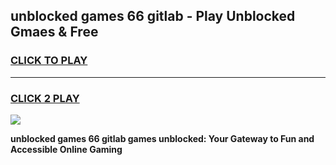
## unblocked games 66 gitlab - Play Unblocked Gmaes & Free
<h3>
<a href="https://premium.freeplayer.one?title=unblocked_games_66_gitlab&ref=20F">CLICK TO PLAY</a></h3>
<hr>

<h3>
<a href="https://premium.freeplayer.one?title=unblocked_games_66_gitlab&ref=20F">CLICK 2 PLAY</a>
  
</h3>

<a href="https://premium.freeplayer.one?title=unblocked_games_66_gitlab&ref=20F/"><img src="https://clearcache.store/games.png"></a>


**unblocked games 66 gitlab games unblocked: Your Gateway to Fun and Accessible Online Gaming**
